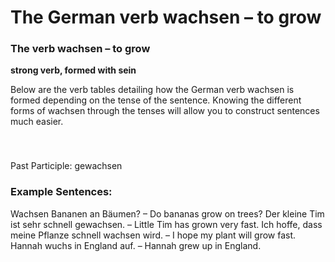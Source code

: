# The German verb wachsen – to grow



### The verb wachsen – to grow

**strong verb, formed with sein**

Below are the verb tables detailing how the German verb wachsen is formed depending on the tense of the sentence. Knowing the different forms of wachsen through the tenses will allow you to construct sentences much easier.

### 


 

Past Participle: gewachsen

### Example Sentences:

Wachsen Bananen an Bäumen? – Do bananas grow on trees?
Der kleine Tim ist sehr schnell gewachsen. – Little Tim has grown very fast.
Ich hoffe, dass meine Pflanze schnell wachsen wird. – I hope my plant will grow fast.
Hannah wuchs in England auf. – Hannah grew up in England.

                    
